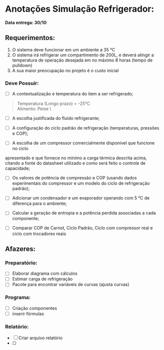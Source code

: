 # Anotações Simulação Refrigerador:
**Data entrega: 30/10**

## Requerimentos:

1. O sistema deve funcionar em um ambiente a 35 °C
2. O sistema irá refrigerar um compartimento de 200L, e deverá atingir a temperatura
de operação desejada em no máximo 8 horas (tempo de pulldown)
3. A sua maior preocupação no projeto é o custo inicial

### Deve Possuir:

- [ ] A contextualização e temperatura do item a ser refrigerado;
>   Temperatura (Longo prazo) = -25°C\
>   Alimento: Peixe \
> 
- [ ] A escolha justificada do fluido refrigerante;

- [ ] A configuração do ciclo padrão de refrigeração (temperaturas, pressões e COP);

- [ ] A escolha de um compressor comercialmente disponível que funcione no ciclo

apresentado e que fornece no mínimo a carga térmica descrita acima, citando a fonte
do datasheet utilizado e como será feito o controle de capacidade;

- [ ] Os valores de potência de compressão e COP (usando dados experimentais do
compressor e um modelo do ciclo de refrigeração padrão);

- [ ] Adicionar um condensador e um evaporador operando com 5 °C de diferença para o
ambiente;

- [ ] Calcular a geração de entropia e a potência perdida associadas a cada componente;

- [ ] Comparar COP de Carnot, Ciclo Padrão, Ciclo com compressor real e ciclo com
trocadores reais

## Afazeres:

### Preparatório:
- [ ] Elaborar diagrama com cálculos
- [ ] Estimar carga de refrigeração
- [ ] Pacote para encontrar variáveis de curvas (ajusta curvas)

### Programa:
- [ ] Criação componentes
- [ ] inserir fórmulas

### Relatório:
- [ ] Criar arquivo relatório
- [ ] 
## 
